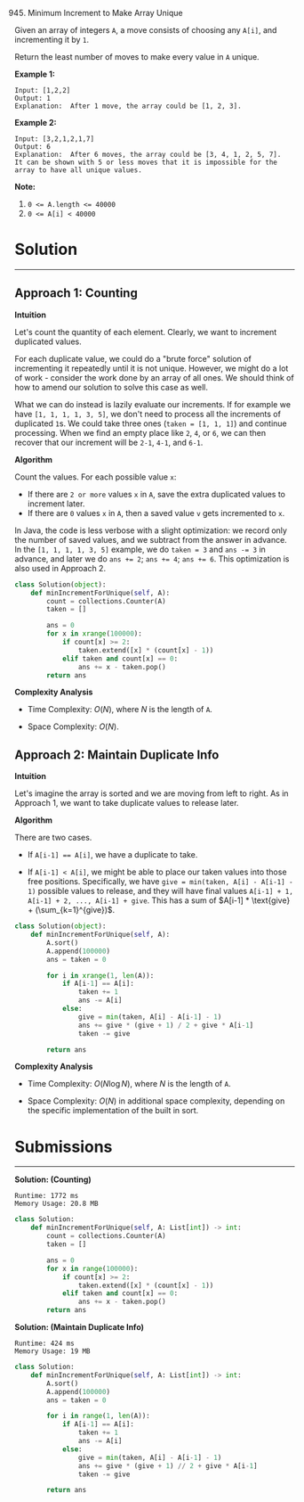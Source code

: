 945. Minimum Increment to Make Array Unique

Given an array of integers `A`, a move consists of choosing any `A[i]`, and incrementing it by `1`.

Return the least number of moves to make every value in `A` unique.

 

**Example 1:**
```
Input: [1,2,2]
Output: 1
Explanation:  After 1 move, the array could be [1, 2, 3].
```

**Example 2:**
```
Input: [3,2,1,2,1,7]
Output: 6
Explanation:  After 6 moves, the array could be [3, 4, 1, 2, 5, 7].
It can be shown with 5 or less moves that it is impossible for the array to have all unique values.
``` 

**Note:**

1. `0 <= A.length <= 40000`
1. `0 <= A[i] < 40000`

# Solution
---
## Approach 1: Counting
**Intuition**

Let's count the quantity of each element. Clearly, we want to increment duplicated values.

For each duplicate value, we could do a "brute force" solution of incrementing it repeatedly until it is not unique. However, we might do a lot of work - consider the work done by an array of all ones. We should think of how to amend our solution to solve this case as well.

What we can do instead is lazily evaluate our increments. If for example we have `[1, 1, 1, 1, 3, 5]`, we don't need to process all the increments of duplicated `1`s. We could take three ones (`taken = [1, 1, 1]`) and continue processing. When we find an empty place like `2`, `4`, or `6`, we can then recover that our increment will be `2-1`, `4-1`, and `6-1`.

**Algorithm**

Count the values. For each possible value `x`:

* If there are `2 or more` values `x` in `A`, save the extra duplicated values to increment later.
* If there are `0` values `x` in `A`, then a saved value `v` gets incremented to `x`.

In Java, the code is less verbose with a slight optimization: we record only the number of saved values, and we subtract from the answer in advance. In the `[1, 1, 1, 1, 3, 5]` example, we do `taken = 3` and `ans -= 3` in advance, and later we do `ans += 2`; `ans += 4`; `ans += 6`. This optimization is also used in Approach 2.

```python
class Solution(object):
    def minIncrementForUnique(self, A):
        count = collections.Counter(A)
        taken = []

        ans = 0
        for x in xrange(100000):
            if count[x] >= 2:
                taken.extend([x] * (count[x] - 1))
            elif taken and count[x] == 0:
                ans += x - taken.pop()
        return ans
```

**Complexity Analysis**

* Time Complexity: $O(N)$, where $N$ is the length of `A`.

* Space Complexity: $O(N)$.

## Approach 2: Maintain Duplicate Info
**Intuition**

Let's imagine the array is sorted and we are moving from left to right. As in Approach 1, we want to take duplicate values to release later.

**Algorithm**

There are two cases.

* If `A[i-1] == A[i]`, we have a duplicate to take.

* If `A[i-1] < A[i]`, we might be able to place our taken values into those free positions. Specifically, we have `give = min(taken, A[i] - A[i-1] - 1)` possible values to release, and they will have final values `A[i-1] + 1, A[i-1] + 2, ..., A[i-1] + give`. This has a sum of $A[i-1] * \text{give} + (\sum_{k=1}^{give})$.

```python
class Solution(object):
    def minIncrementForUnique(self, A):
        A.sort()
        A.append(100000)
        ans = taken = 0

        for i in xrange(1, len(A)):
            if A[i-1] == A[i]:
                taken += 1
                ans -= A[i]
            else:
                give = min(taken, A[i] - A[i-1] - 1)
                ans += give * (give + 1) / 2 + give * A[i-1]
                taken -= give

        return ans
```

**Complexity Analysis**

* Time Complexity: $O(N\log N)$, where $N$ is the length of `A`.

* Space Complexity: $O(N)$ in additional space complexity, depending on the specific implementation of the built in sort.

# Submissions
---
**Solution: (Counting)**
```
Runtime: 1772 ms
Memory Usage: 20.8 MB
```
```python
class Solution:
    def minIncrementForUnique(self, A: List[int]) -> int:
        count = collections.Counter(A)
        taken = []

        ans = 0
        for x in range(100000):
            if count[x] >= 2:
                taken.extend([x] * (count[x] - 1))
            elif taken and count[x] == 0:
                ans += x - taken.pop()
        return ans
```

**Solution: (Maintain Duplicate Info)**
```
Runtime: 424 ms
Memory Usage: 19 MB
```
```python
class Solution:
    def minIncrementForUnique(self, A: List[int]) -> int:
        A.sort()
        A.append(100000)
        ans = taken = 0

        for i in range(1, len(A)):
            if A[i-1] == A[i]:
                taken += 1
                ans -= A[i]
            else:
                give = min(taken, A[i] - A[i-1] - 1)
                ans += give * (give + 1) // 2 + give * A[i-1]
                taken -= give

        return ans
```